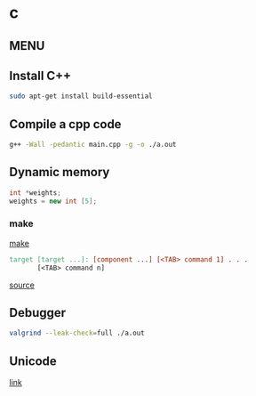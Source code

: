 # c

## MENU

## Install C++

```sh
sudo apt-get install build-essential
```

## Compile a cpp code

```sh
g++ -Wall -pedantic main.cpp -g -o ./a.out
```

## Dynamic memory

```cpp
int *weights;
weights = new int [5];
```

### make

[make](https://linux.101hacks.com/unix/make/)

```makefile
target [target ...]: [component ...] [<TAB> command 1] . . . 
       [<TAB> command n]
```
[source](https://www.computerhope.com/unix/umake.htm)

## Debugger

```sh
valgrind --leak-check=full ./a.out
```

## Unicode 

[link](https://www.cprogramming.com/tutorial/unicode.html)